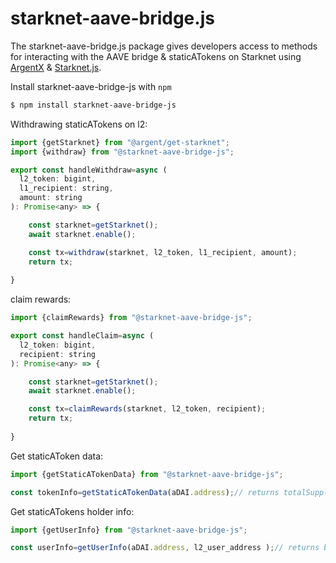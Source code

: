 # starknet-aave-bridge.js


The starknet-aave-bridge.js package gives developers access to methods for interacting with the AAVE bridge & staticATokens on Starknet using [ArgentX](https://github.com/argentlabs/argent-x) & [Starknet.js](https://github.com/0xs34n/starknet.js).

Install starknet-aave-bridge-js with `npm`

```bash
$ npm install starknet-aave-bridge-js
```


Withdrawing staticATokens on l2:


```javascript
import {getStarknet} from "@argent/get-starknet";
import {withdraw} from "@starknet-aave-bridge-js";

export const handleWithdraw=async (
  l2_token: bigint,
  l1_recipient: string,
  amount: string
): Promise<any> => {

    const starknet=getStarknet();
    await starknet.enable();

    const tx=withdraw(starknet, l2_token, l1_recipient, amount);
    return tx;
  
}
```
claim rewards:

```javascript
import {claimRewards} from "@starknet-aave-bridge-js";

export const handleClaim=async (
  l2_token: bigint,
  recipient: string
): Promise<any> => {

    const starknet=getStarknet();
    await starknet.enable();

    const tx=claimRewards(starknet, l2_token, recipient);
    return tx;
  
}
```

Get staticAToken data:

```javascript
import {getStaticATokenData} from "@starknet-aave-bridge-js";

const tokenInfo=getStaticATokenData(aDAI.address);// returns totalSupply, last_rewards_index_blocknumber & current_rewards_index
 ```

Get staticATokens holder info:

```javascript
import {getUserInfo} from "@starknet-aave-bridge-js";

const userInfo=getUserInfo(aDAI.address, l2_user_address );// returns balance, user's pending rewards & latest claimed rewards index (snapshot)
```
